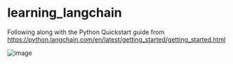 # learning_langchain  

Following along with the Python Quickstart guide from https://python.langchain.com/en/latest/getting_started/getting_started.html  
  
  
![image](https://github.com/nbiish/learning_langchain/assets/10566304/21d13f36-9a3d-470d-b2a2-ea551bb344dd)
